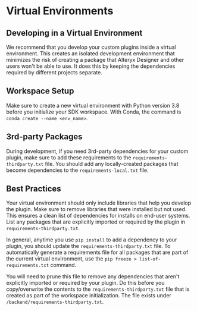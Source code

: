 Virtual Environments
====================

Developing in a Virtual Environment
-----------------------------------

We recommend that you develop your custom plugins inside a virtual
environment. This creates an isolated development environment that
minimizes the risk of creating a package that Alteryx Designer and other
users won\'t be able to use. It does this by keeping the dependencies
required by different projects separate.

Workspace Setup
---------------

Make sure to create a new virtual environment with Python version 3.8
before you initialize your SDK workspace. With Conda, the command is
`conda create --name <env_name>`.

3rd-party Packages
------------------

During development, if you need 3rd-party dependencies for your custom
plugin, make sure to add these requirements to the
`requirements-thirdparty.txt` file. You should add any locally-created
packages that become dependencies to the `requirements-local.txt` file.

Best Practices
--------------

Your virtual environment should only include libraries that help you
develop the plugin. Make sure to remove libraries that were installed
but not used. This ensures a clean list of dependencies for installs on
end-user systems. List any packages that are explicitly imported or
required by the plugin in `requirements-thirdparty.txt`.

In general, anytime you use `pip install` to add a dependency to your
plugin, you should update the `requirements-thirdparty.txt` file. To
automatically generate a requirements file for all packages that are
part of the current virtual environment, use the
`pip freeze > list-of-requirements.txt` command.

You will need to prune this file to remove any dependencies that aren\'t
explicitly imported or required by your plugin. Do this before you
copy/overwrite the contents to the `requirements-thirdparty.txt` file
that is created as part of the workspace initialization. The file exists
under `/backend/requirements-thirdparty.txt`.
